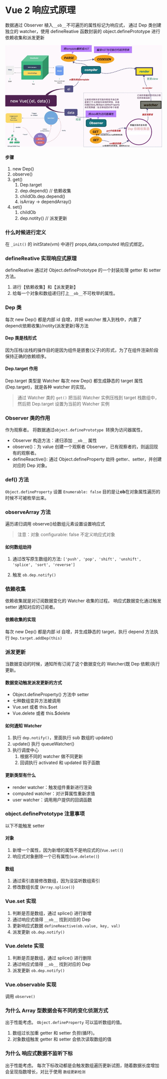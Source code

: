 # Vue 2 响应式原理

数据通过 Observer 植入`__ob__`不可遍历的属性标记为响应式，
通过 Dep 类创建独立的 watcher，使用 defineReative 函数封装的 object.definePrototype 进行依赖收集和派发更新

![](./img/1.png)

#### 步骤

1. new Dep()
2. observe()
3. get()
   1. Dep.target
   2. dep.depend() // 依赖收集
   3. childOb.dep.depend()
   4. isArray -> dependArray()
4. set()
   1. childOb
   2. dep.notity() // 派发更新

### 什么时候进行定义

在 `_init()` 的 initState(vm) 中进行 props,data,computed 响应式绑定。

### defineReative 实现响应式原理

defineReative 通过对 Object.definePrototype 的一个封装处理 getter 和 setter 方法。

1. 进行【依赖收集】和【派发更新】
2. 给每一个对象和数组递归打上`__ob__`不可枚举的属性。

### Dep 类

每次 new Dep() 都是内部 id 自增，并把 watcher 推入到栈中，内置了 depend(依赖收集)/notity(派发更新)等方法

#### Dep 类是栈形式

因为压栈/出栈的操作目的是因为组件是嵌套(父子)的形式，为了在组件渲染阶段保持正确的依赖顺序。

#### Dep.target 作用

Dep.target 类型是 Watcher
每次 new Dep() 都生成静态的 target 属性(Dep.target)，就是各种 watcher 的实现。

> 通过 Watcher 类的 `get()` 把当前 Watcher 实例压栈到 target 栈数组中，然后把 Dep.target 设置为当前的 Watcher 实例

### Observer 类的作用

作为观察者。
将数据通过`object.definePrototype `转换为访问器属性，

- Observer 构造方法：递归添加 `__ob__` 属性
- observe()：为 value 创建一个观察者 Observer，已有观察者的，则返回现有的观察者。
- defineReactive(): 通过 Object.defineProperty 劫持 getter、setter，并创建对应的 Dep 对象。

### def() 方法

`Object.defineProperty` 设置 `Enumerable: false`
目的是让**ob**在对象属性遍历的时候不可被枚举出来。

### observeArray 方法

遍历递归调用 observe()给数组元素设置设置响应式

> 注意：对象 configurable: false 不定义响应式对象

#### 如何数组劫持

1. 通过改写原生数组的方法: `['push', 'pop', 'shift', 'unshift', 'splice', 'sort', 'reverse']`

2. 触发 `ob.dep.notify()`

### 依赖收集

依赖收集就是对订阅数据变化的 Watcher 收集的过程。
响应式数据变化通过触发 setter 通知对应的订阅者。

#### 依赖收集的实现

每次 new Dep() 都是内部 id 自增，并生成静态的 target，执行 depend 方法执行 `Dep.target.addDep(this)`

### 派发更新

当数据变动的时候，通知所有订阅了这个数据变化的 Watcher(既 Dep 依赖)执行更新。

#### 数据变动触发派发更新的方式

- Object.defineProperty() 方法中 setter
- 七种数组变异方法被调用
- Vue.set 或者 this.$set
- Vue.delete 或者 this.$delete

#### 如何通知 Watcher

1. 执行 `dep.notify()`，里面执行 sub 数组的 update()
2. update() 执行 queueWatcher()
3. 执行调度中心
   1. 根据不同的 watcher 做不同更新
   2. 回调执行 activated 和 updated 钩子函数

#### 更新类型有什么

- render watcher：触发组件重新进行渲染
- computed watcher：对计算属性重新求值
- user watcher：调用用户提供的回调函数

### object.definePrototype 注意事项

以下不能触发 setter

#### 对象

1. 新增一个属性，因为新增的属性不是响应式的(`Vue.set()`)
2. 响应式对象删除一个已有属性(`vue.delete()`)

#### 数组

1. 通过索引直接修改数组，因为没监听数组索引
2. 修改数组长度 (`Array.splice()`)

### Vue.set 实现

1. 判断是否是数组，通过 splice() 进行新增
2. 通过响应式值得 `__ob__` 找到对应的 Dep
3. 更新响应式数据 `defineReactive(ob.value, key, val)`
4. 派发更新 `ob.dep.notify()`

### Vue.delete 实现

1. 判断是否是数组，通过 splice() 进行删除
2. 通过响应式值得 `__ob__` 找到对应的 Dep
3. 派发更新 `ob.dep.notify()`

### Vue.observable 实现

调用 `observe()`

### 为什么 Array 型数据会有不同的变化侦测方式

出于性能考虑。
`Object.defineProperty` 可以监听数组的值。

1. 数组过长加重 getter 和 setter 负担(循环)。
2. 对象数组触发 getter 和 setter 会依次读取数组的值

### 为什么 响应式数据不监听下标

出于性能考虑。
每次下标改动都是会触发数组遍历更新试图，随着数据长度增加会呈现指数增长，对比于使用 `数组更新检测`
